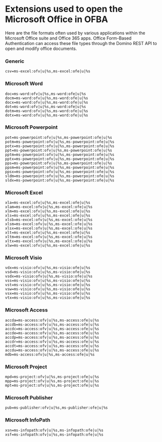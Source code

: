 # Extensions used to open the Microsoft Office in OFBA
 
Here are the file formats often used by various applications within the Microsoft Office suite and Office 365 apps. Office Form-Based Authentication can access these file types through the Domino REST API to open and modify office documents.


 ### Generic
     
    csv=ms-excel:ofv|u|%s,ms-excel:ofe|u|%s
     

 ### Microsoft Word
      
    doc=ms-word:ofv|u|%s,ms-word:ofe|u|%s
    docm=ms-word:ofv|u|%s,ms-word:ofe|u|%s
    docx=ms-word:ofv|u|%s,ms-word:ofe|u|%s
    dot=ms-word:ofv|u|%s,ms-word:ofe|u|%s
    dotm=ms-word:ofv|u|%s,ms-word:ofe|u|%s
    dotx=ms-word:ofv|u|%s,ms-word:ofe|u|%s
     

 ### Microsoft Powerpoint
     
    pot=ms-powerpoint:ofv|u|%s,ms-powerpoint:ofe|u|%s
    potm=ms-powerpoint:ofv|u|%s,ms-powerpoint:ofe|u|%s
    potx=ms-powerpoint:ofv|u|%s,ms-powerpoint:ofe|u|%s
    ppt=ms-powerpoint:ofv|u|%s,ms-powerpoint:ofe|u|%s
    pptm=ms-powerpoint:ofv|u|%s,ms-powerpoint:ofe|u|%s
    pptx=ms-powerpoint:ofv|u|%s,ms-powerpoint:ofe|u|%s
    pps=ms-powerpoint:ofv|u|%s,ms-powerpoint:ofe|u|%s
    ppsm=ms-powerpoint:ofv|u|%s,ms-powerpoint:ofe|u|%s
    ppsx=ms-powerpoint:ofv|u|%s,ms-powerpoint:ofe|u|%s
    sldm=ms-powerpoint:ofv|u|%s,ms-powerpoint:ofe|u|%s
    sldx=ms-powerpoint:ofv|u|%s,ms-powerpoint:ofe|u|%s
     

 ### Microsoft Excel
     
    xla=ms-excel:ofv|u|%s,ms-excel:ofe|u|%s
    xlam=ms-excel:ofv|u|%s,ms-excel:ofe|u|%s
    xlm=ms-excel:ofv|u|%s,ms-excel:ofe|u|%s
    xls=ms-excel:ofv|u|%s,ms-excel:ofe|u|%s
    xlsb=ms-excel:ofv|u|%s,ms-excel:ofe|u|%s
    xlsm=ms-excel:ofv|u|%s,ms-excel:ofe|u|%s
    xlsx=ms-excel:ofv|u|%s,ms-excel:ofe|u|%s
    xlt=ms-excel:ofv|u|%s,ms-excel:ofe|u|%s
    xltm=ms-excel:ofv|u|%s,ms-excel:ofe|u|%s
    xltx=ms-excel:ofv|u|%s,ms-excel:ofe|u|%s
    xlw=ms-excel:ofv|u|%s,ms-excel:ofe|u|%s
     

 ### Microsoft Visio
     
    vdx=ms-visio:ofv|u|%s,ms-visio:ofe|u|%s
    vsd=ms-visio:ofv|u|%s,ms-visio:ofe|u|%s
    vsdx=ms-visio:ofv|u|%s,ms-visio:ofe|u|%s
    vss=ms-visio:ofv|u|%s,ms-visio:ofe|u|%s
    vst=ms-visio:ofv|u|%s,ms-visio:ofe|u|%s
    vsw=ms-visio:ofv|u|%s,ms-visio:ofe|u|%s
    vsx=ms-visio:ofv|u|%s,ms-visio:ofe|u|%s
    vtx=ms-visio:ofv|u|%s,ms-visio:ofe|u|%s
     
 ### Microsoft Access
     
    accda=ms-access:ofv|u|%s,ms-access:ofe|u|%s
    accdb=ms-access:ofv|u|%s,ms-access:ofe|u|%s
    accdc=ms-access:ofv|u|%s,ms-access:ofe|u|%s
    accde=ms-access:ofv|u|%s,ms-access:ofe|u|%s
    accdp=ms-access:ofv|u|%s,ms-access:ofe|u|%s
    accdr=ms-access:ofv|u|%s,ms-access:ofe|u|%s
    accdt=ms-access:ofv|u|%s,ms-access:ofe|u|%s
    accdu=ms-access:ofv|u|%s,ms-access:ofe|u|%s
    mdb=ms-access:ofv|u|%s,ms-access:ofe|u|%s
    

 ### Microsoft Project
     
    mpd=ms-project:ofv|u|%s,ms-project:ofe|u|%s
    mpp=ms-project:ofv|u|%s,ms-project:ofe|u|%s
    mpt=ms-project:ofv|u|%s,ms-project:ofe|u|%s
     

 ### Microsoft Publisher
     
    pub=ms-publisher:ofv|u|%s,ms-publisher:ofe|u|%s
     

 ### Microsoft InfoPath
     
    xsn=ms-infopath:ofv|u|%s,ms-infopath:ofe|u|%s
    xsf=ms-infopath:ofv|u|%s,ms-infopath:ofe|u|%s

     
